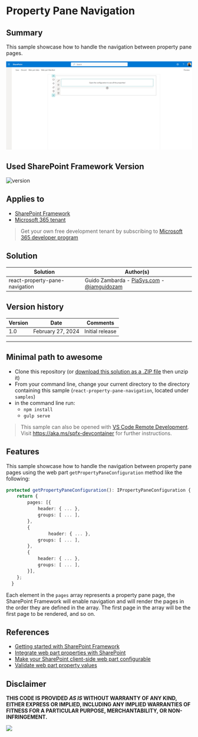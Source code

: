 # Property Pane Navigation

## Summary

This sample showcase how to handle the navigation between property pane pages.

![Property pane navigation in action](./assets/navigation_in_action.gif)

## Used SharePoint Framework Version

![version](https://img.shields.io/badge/version-1.18.2-green.svg)

## Applies to

- [SharePoint Framework](https://aka.ms/spfx)
- [Microsoft 365 tenant](https://docs.microsoft.com/en-us/sharepoint/dev/spfx/set-up-your-developer-tenant)

> Get your own free development tenant by subscribing to [Microsoft 365 developer program](http://aka.ms/o365devprogram)

## Solution

| Solution    | Author(s)                                               |
| ----------- | ------------------------------------------------------- |
| react-property-pane-navigation | Guido Zambarda - [PiaSys.com](https://www.piasys.com/) - [@iamguidozam](https://twitter.com/iamguidozam) |

## Version history

| Version | Date             | Comments        |
| ------- | ---------------- | --------------- |
| 1.0     | February 27, 2024 | Initial release |


---

## Minimal path to awesome


* Clone this repository (or [download this solution as a .ZIP file](https://pnp.github.io/download-partial/?url=https://github.com/pnp/sp-dev-fx-webparts/tree/main/samples/react-property-pane-navigation) then unzip it)
* From your command line, change your current directory to the directory containing this sample (`react-property-pane-navigation`, located under `samples`)
* in the command line run:
  * `npm install`
  * `gulp serve`

> This sample can also be opened with [VS Code Remote Development](https://code.visualstudio.com/docs/remote/remote-overview). Visit <https://aka.ms/spfx-devcontainer> for further instructions.


## Features

This sample showcase how to handle the navigation between property pane pages using the web part `getPropertyPaneConfiguration` method like the following:

```ts
protected getPropertyPaneConfiguration(): IPropertyPaneConfiguration {
	return {
		pages: [{
			header: { ... },
			groups: [ ... ],
		},
  		{
    			header: { ... },
			groups: [ ... ],
		},
		{
			header: { ... },
			groups: [ ... ],
		}],
	};
  }
```

Each element in the `pages` array represents a property pane page, the SharePoint Framework will enable navigation and will render the pages in the order they are defined in the array. The first page in the array will be the first page to be rendered, and so on.

## References

- [Getting started with SharePoint Framework](https://docs.microsoft.com/en-us/sharepoint/dev/spfx/set-up-your-developer-tenant)
- [Integrate web part properties with SharePoint](https://learn.microsoft.com/en-us/sharepoint/dev/spfx/web-parts/guidance/integrate-web-part-properties-with-sharepoint)
- [Make your SharePoint client-side web part configurable](https://learn.microsoft.com/en-us/sharepoint/dev/spfx/web-parts/basics/integrate-with-property-pane)
- [Validate web part property values](https://learn.microsoft.com/en-us/sharepoint/dev/spfx/web-parts/guidance/validate-web-part-property-values)

<!--
RESERVED FOR REPO MAINTAINERS

We'll add the video from the community call recording here

## Video

[![YouTube video title](./assets/video-thumbnail.jpg)](https://www.youtube.com/watch?v=XXXXX "YouTube video title")
-->

## Disclaimer

**THIS CODE IS PROVIDED _AS IS_ WITHOUT WARRANTY OF ANY KIND, EITHER EXPRESS OR IMPLIED, INCLUDING ANY IMPLIED WARRANTIES OF FITNESS FOR A PARTICULAR PURPOSE, MERCHANTABILITY, OR NON-INFRINGEMENT.**

<img src="https://m365-visitor-stats.azurewebsites.net/sp-dev-fx-webparts/samples/react-property-pane-navigation" />